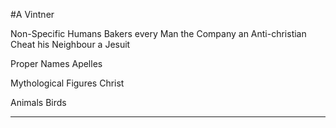 #A Vintner

Non-Specific Humans
Bakers
every Man
the Company
an Anti-christian Cheat
his Neighbour
a Jesuit

Proper Names
Apelles

Mythological Figures
Christ

Animals
Birds


---



